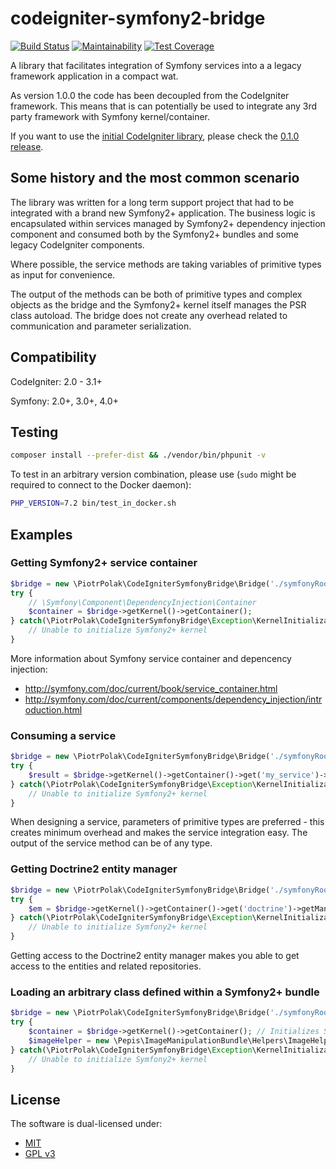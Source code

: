 # codeigniter-symfony2-bridge

[![Build Status](https://travis-ci.org/piotrpolak/codeigniter-symfony2-bridge.svg)](https://travis-ci.org/piotrpolak/codeigniter-symfony2-bridge)
[![Maintainability](https://api.codeclimate.com/v1/badges/356328690ebe2cc991d1/maintainability)](https://codeclimate.com/github/piotrpolak/codeigniter-symfony2-bridge/maintainability)
[![Test Coverage](https://api.codeclimate.com/v1/badges/356328690ebe2cc991d1/test_coverage)](https://codeclimate.com/github/piotrpolak/codeigniter-symfony2-bridge/test_coverage)

A library that facilitates integration of Symfony services into a a legacy framework application in a compact wat.

As version 1.0.0 the code has been decoupled from the CodeIgniter framework. This means that is can potentially be used
to integrate any 3rd party framework with Symfony kernel/container.

If you want to use the [initial CodeIgniter library](https://github.com/piotrpolak/codeigniter-symfony2-bridge/releases/tag/0.1.0),
please check the [0.1.0 release](https://github.com/piotrpolak/codeigniter-symfony2-bridge/releases/tag/0.1.0).

## Some history and the most common scenario

The library was written for a long term support project that had to be integrated with a brand new Symfony2+ application.
The business logic is encapsulated within services managed by Symfony2+ dependency injection component and consumed both
by the Symfony2+ bundles and some legacy CodeIgniter components.

Where possible, the service methods are taking variables of primitive types as input for convenience.

The output of the methods can be both of primitive types and complex objects as the bridge and the Symfony2+ kernel
itself manages the PSR class autoload. The bridge does not create any overhead related to communication and parameter
serialization.

## Compatibility

CodeIgniter: 2.0 - 3.1+

Symfony: 2.0+, 3.0+, 4.0+

## Testing

```bash
composer install --prefer-dist && ./vendor/bin/phpunit -v
```

To test in an arbitrary version combination, please use (`sudo` might be required to connect to the Docker daemon):

```bash
PHP_VERSION=7.2 bin/test_in_docker.sh
```

## Examples

### Getting Symfony2+ service container

```php
$bridge = new \PiotrPolak\CodeIgniterSymfonyBridge\Bridge('./symfonyRootDir');
try {
    // \Symfony\Component\DependencyInjection\Container
    $container = $bridge->getKernel()->getContainer();
} catch(\PiotrPolak\CodeIgniterSymfonyBridge\Exception\KernelInitializationException $e) {
    // Unable to initialize Symfony2+ kernel
}
```
More information about Symfony service container and depencency injection:
* http://symfony.com/doc/current/book/service_container.html
* http://symfony.com/doc/current/components/dependency_injection/introduction.html

### Consuming a service

```php
$bridge = new \PiotrPolak\CodeIgniterSymfonyBridge\Bridge('./symfonyRootDir');
try {
    $result = $bridge->getKernel()->getContainer()->get('my_service')->businessLogicServiceMethod('parameter of primitive type'));
} catch(\PiotrPolak\CodeIgniterSymfonyBridge\Exception\KernelInitializationException $e) {
    // Unable to initialize Symfony2+ kernel
}
```

When designing a service, parameters of primitive types are preferred - this creates minimum overhead and makes the
service integration easy. The output of the service method can be of any type.

### Getting Doctrine2 entity manager

```php
$bridge = new \PiotrPolak\CodeIgniterSymfonyBridge\Bridge('./symfonyRootDir');
try {
    $em = $bridge->getKernel()->getContainer()->get('doctrine')->getManager();
} catch(\PiotrPolak\CodeIgniterSymfonyBridge\Exception\KernelInitializationException $e) {
    // Unable to initialize Symfony2+ kernel
}
```

Getting access to the Doctrine2 entity manager makes you able to get access to the entities and related repositories.

### Loading an arbitrary class defined within a Symfony2+ bundle

```php
$bridge = new \PiotrPolak\CodeIgniterSymfonyBridge\Bridge('./symfonyRootDir');
try {
    $container = $bridge->getKernel()->getContainer(); // Initializes Symfony2+ PSR class loader
    $imageHelper = new \Pepis\ImageManipulationBundle\Helpers\ImageHelper();
} catch(\PiotrPolak\CodeIgniterSymfonyBridge\Exception\KernelInitializationException $e) {
    // Unable to initialize Symfony2+ kernel
}
```

## License

The software is dual-licensed under:

 * [MIT](LICENSE_MIT)
 * [GPL v3](LICENSE_GPL_V3)